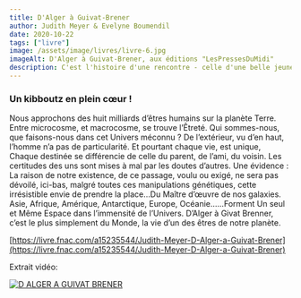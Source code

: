 ```yaml
---
title: D'Alger à Guivat-Brener
author: Judith Meyer & Evelyne Boumendil
date: 2020-10-22
tags: ["livre"]
image: /assets/image/livres/livre-6.jpg
imageAlt: D'Alger à Guivat-Brener, aux éditions "LesPressesDuMidi"
description: C'est l'histoire d'une rencontre - celle d'une belle jeune femme qu'on a, un temps, nommé rappatriée d'Algérie, avec le kibboutz de ses rêves d'antan. Ils se sont vus, adoptés, aimés. C'est aussi le récit d'un retour. Les années ont passées, mais, c'est au kibboutz que les valises se sont définitivement posées. La volonté de cette femme, Evelyne Rahel, a permis le bonheur d'une famille.
---
```


### Un kibboutz en plein cœur !

Nous approchons des huit milliards d’êtres humains sur la planète Terre. Entre microcosme, et macrocosme, se trouve l’Êtreté. Qui sommes-nous, que faisons-nous dans cet Univers méconnu ?
De l’extérieur, vu d’en haut, l’homme n’a pas de particularité. Et pourtant chaque vie, est unique, Chaque destinée se différencie de celle du parent, de l’ami, du voisin. Les certitudes des uns sont mises à mal par les doutes d’autres.
Une évidence : La raison de notre existence, de ce passage, voulu ou exigé, ne sera pas dévoilé, ici-bas, malgré toutes ces manipulations génétiques, cette irrésistible envie de prendre la place…Du Maître d’œuvre de nos galaxies.
Asie, Afrique, Amérique, Antarctique, Europe, Océanie……Forment Un seul et Même Espace dans l’immensité de l’Univers. 
D’Alger à Givat Brenner, c’est le plus simplement du Monde, la vie d’un des êtres de notre planète.

[https://livre.fnac.com/a15235544/Judith-Meyer-D-Alger-a-Guivat-Brener](https://livre.fnac.com/a15235544/Judith-Meyer-D-Alger-a-Guivat-Brener)

Extrait vidéo:

[![D ALGER A GUIVAT BRENER](https://img.youtube.com/vi/JhQKhhu93X0/0.jpg)](https://www.youtube.com/watch?v=JhQKhhu93X0)